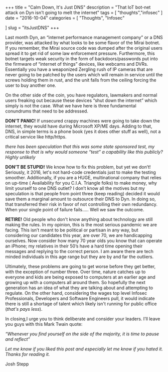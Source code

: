 
+++
title = "Calm Down, It's Just DNS"
description = "That IoT bot-net attack on Dyn isn't going to melt the internet"
tags = [ "thoughts","infosec" ]
date = "2016-10-04"
categories = [
  "Thoughts",
  "Infosec"

]
slug = "itsJustDNS"
+++
 

Last month Dyn, an “internet performance management company” or a DNS provider, was attacked by what looks to be some flavor of the Mirai botnet. If you remember, the Mirai source code was dumped after the original users spread it to get rid of some law enforcement pressure. Furthermore, this botnet targets weak security in the form of backdoors/passwords put into the firmware of “internet of things” devices, like webcams and DVRs.  Essentially you have a weaponized Zergling rush of IP cameras that are never going to be patched by the users which will remain in service until the screws holding them in rust, and the unit falls from the ceiling forcing the user to buy another one.


On the other side of the coin, you have regulators, lawmakers and normal users freaking out because these devices “shut down the internet” which simply is not the case. What we have here is three fundamental conundrums that need to be addressed.


**DON'T PANIC!** If unsecured crappy machines were going to take down the internet, they would have during Microsoft XP/ME days. Adding to that, DNS, in simple terms is a phone book (yes it does other stuff as well), not a critical service like http/https.  


*there has been speculation that this was some state sponsored test, my response to that is why would someone “test” a capability like this publicly? Highly unlikely*


**DON’T BE STUPID!** We know how to fix this problem, but yet we don’t!  Seriously, it 2016, let's not hard-code credentials just to make the testing smoother. Additionally, if you are a HUGE, multinational company that relies on up-time ( Availability for you C.I.A. Triangle folks) to make money, why limit yourself to one DNS outlet? I don’t know all the motives but my speculation is that people from point three (keep reading) decided it would save them a marginal amount to outsource their DNS to Dyn. In doing so, that transferred their risk in favor of not controlling their own redundancy. When your single point of failure fails….. Well we saw the outcome.


**RETIRE!** Old people who don't know anything about technology are still making the rules. In my opinion, this is the most serious pandemic we are facing. This isn’t meant to be political or partisan in any way, but considering our candidates this year, are over 70, we are handicapping ourselves. Now consider how many 70 year olds you know that can operate an iPhone; my relatives in their 50’s have a hard time opening their messages and replying to the correct person. I am aware there are tech minded individuals in this age range but they are by and far the outliers.


Ultimately, these problems are going to get worse before they get better, with the exception of number three. Over time, nature catches up to everyone and kids are being exposed to computers at an earlier age and growing up with a computers all around them. So hopefully the next generation has an idea of what they are talking about and attempting to regulate. On the other hand, considering the wages top level Infosec Professionals, Developers and Software Engineers pull, it would indicate there is still a shortage of talent which likely isn't running for public office (*that's pays less*).


In closing,I urge you to think deliberate and  consider your leaders. I’ll leave you guys with this Mark Twain quote:

*“Whenever you find yourself on the side of the majority, it is time to pause and reflect”*

*Let me know if you liked this post and especially let me know if you hated it. Thanks for reading it.*

Josh Stepp
